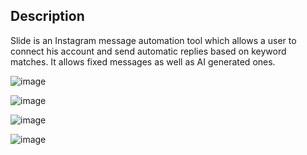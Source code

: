 ## Description

Slide is an Instagram message automation tool which allows a user to connect his account and send automatic replies based on keyword matches. It allows fixed messages as well as AI generated ones.

![image](https://github.com/user-attachments/assets/7ae927b0-5271-4f56-b2f3-e60181165a1f)

![image](https://github.com/user-attachments/assets/9f69692a-1452-4d69-abdb-423706e50a6d)

![image](https://github.com/user-attachments/assets/3db94c01-533b-4b78-a8de-df6ce10711fa)

![image](https://github.com/user-attachments/assets/c330cef8-d0bf-47ec-bd42-37fa12df8a6c)
